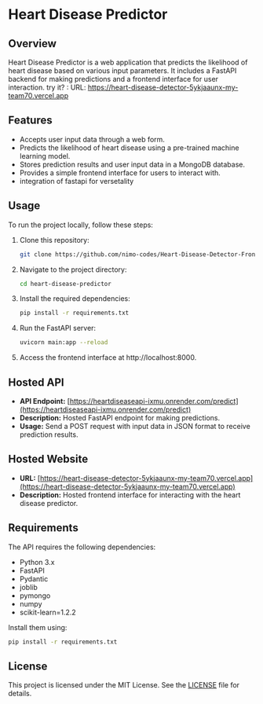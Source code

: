 # Heart Disease Predictor

## Overview
Heart Disease Predictor is a web application that predicts the likelihood of heart disease based on various input parameters. It includes a FastAPI backend for making predictions and a frontend interface for user interaction. try it? : URL: https://heart-disease-detector-5ykjaaunx-my-team70.vercel.app

## Features
- Accepts user input data through a web form.
- Predicts the likelihood of heart disease using a pre-trained machine learning model.
- Stores prediction results and user input data in a MongoDB database.
- Provides a simple frontend interface for users to interact with.
- integration of fastapi for versetality

## Usage
To run the project locally, follow these steps:

1. Clone this repository:
   ```bash
   git clone https://github.com/nimo-codes/Heart-Disease-Detector-Frontend-API-ML-.git
   ```

2. Navigate to the project directory:
   ```bash
   cd heart-disease-predictor
   ```

3. Install the required dependencies:
   ```bash
   pip install -r requirements.txt
   ```

4. Run the FastAPI server:
   ```bash
   uvicorn main:app --reload
   ```

5. Access the frontend interface at http://localhost:8000.

## Hosted API
- **API Endpoint:** [https://heartdiseaseapi-ixmu.onrender.com/predict](https://heartdiseaseapi-ixmu.onrender.com/predict)
- **Description:** Hosted FastAPI endpoint for making predictions.
- **Usage:** Send a POST request with input data in JSON format to receive prediction results.

## Hosted Website
- **URL:** [https://heart-disease-detector-5ykjaaunx-my-team70.vercel.app](https://heart-disease-detector-5ykjaaunx-my-team70.vercel.app)
- **Description:** Hosted frontend interface for interacting with the heart disease predictor.

## Requirements
The API requires the following dependencies:
- Python 3.x
- FastAPI
- Pydantic
- joblib
- pymongo
- numpy
- scikit-learn=1.2.2

Install them using:
```bash
pip install -r requirements.txt
```

## License
This project is licensed under the MIT License. See the [LICENSE](LICENSE) file for details.

